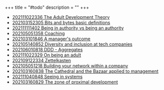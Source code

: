 +++
title = "#todo"
description = ""
+++



- [202111022336 The Adult Development Theory](/blips/202111022336-the-adult-development-theory)
- [202103152305 Bits and bytes basic definitions](/blips/202103152305-bits-and-bytes-basic-definitions)
- [202111111402 Being in authority vs being an authority](/blips/202111111402-being-in-authority-vs-being-an-authority)
- [202105051358 Coaching](/blips/202105051358-coaching)
- [202103101846 A manager's outcome](/blips/202103101846-a-manager-s-outcome)
- [202105140852 Diversity and inclusion at tech companies](/blips/202105140852-diversity-and-inclusion-at-tech-companies)
- [202106010818 DDD - Aggregates](/blips/202106010818-ddd---aggregates)
- [202111022329 On being an adult](/blips/202111022329-on-being-an-adult)
- [202109122334 Zettelkasten](/blips/202109122334-blips)
- [202105051218 Building your network within a company](/blips/202105051218-building-your-network-within-a-company)
- [202103160838 The Cathedral and the Bazaar applied to management](/blips/202103160838-the-cathedral-and-the-bazaar-applied-to-management)
- [202111040848 Seeing in systems](/blips/202111040848-seeing-in-systems)
- [202103160829 The zone of proximal development](/blips/202103160829-the-zone-of-proximal-development)
